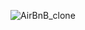 ![AirBnB_clone](https://s3.amazonaws.com/alx-intranet.hbtn.io/uploads/medias/2018/6/65f4a1dd9c51265f49d0.png?X-Amz-Algorithm=AWS4-HMAC-SHA256&X-Amz-Credential=AKIARDDGGGOUSBVO6H7D%2F20231109%2Fus-east-1%2Fs3%2Faws4_request&X-Amz-Date=20231109T200458Z&X-Amz-Expires=86400&X-Amz-SignedHeaders=host&X-Amz-Signature=9ff6bca51a4b6ba9c633df2c8245378be8651b2fba10abf3caa7566b3ac24027)